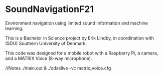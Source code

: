 # SoundNavigationF21
Environment navigation using limited sound information and machine learning.

This is a Bachelor in Science project by Erik Lindby, in coordination with (SDU) Southern University of Denmark.

This code was designed for a mobile robot with a Raspberry Pi, a camera, and a MATRIX Voice (8-way microphone).


//Notes
./main.out & ./odaslive -vc matrix_voice.cfg
